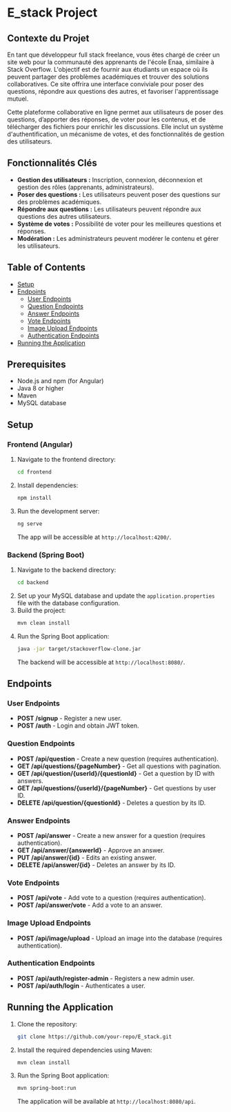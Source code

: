 # E_stack Project

## Contexte du Projet
En tant que développeur full stack freelance, vous êtes chargé de créer un site web pour la communauté des apprenants de l'école Enaa, similaire à Stack Overflow. L'objectif est de fournir aux étudiants un espace où ils peuvent partager des problèmes académiques et trouver des solutions collaboratives. Ce site offrira une interface conviviale pour poser des questions, répondre aux questions des autres, et favoriser l'apprentissage mutuel.

Cette plateforme collaborative en ligne permet aux utilisateurs de poser des questions, d’apporter des réponses, de voter pour les contenus, et de télécharger des fichiers pour enrichir les discussions. Elle inclut un système d'authentification, un mécanisme de votes, et des fonctionnalités de gestion des utilisateurs.

## Fonctionnalités Clés
- **Gestion des utilisateurs :** Inscription, connexion, déconnexion et gestion des rôles (apprenants, administrateurs).
- **Poser des questions :** Les utilisateurs peuvent poser des questions sur des problèmes académiques.
- **Répondre aux questions :** Les utilisateurs peuvent répondre aux questions des autres utilisateurs.
- **Système de votes :** Possibilité de voter pour les meilleures questions et réponses.
- **Modération :** Les administrateurs peuvent modérer le contenu et gérer les utilisateurs.

## Table of Contents
- [Setup](#setup)
- [Endpoints](#endpoints)
  - [User Endpoints](#user-endpoints)
  - [Question Endpoints](#question-endpoints)
  - [Answer Endpoints](#answer-endpoints)
  - [Vote Endpoints](#vote-endpoints)
  - [Image Upload Endpoints](#image-upload-endpoints)
  - [Authentication Endpoints](#authentication-endpoints)
- [Running the Application](#running-the-application)

## Prerequisites
- Node.js and npm (for Angular)
- Java 8 or higher
- Maven
- MySQL database

## Setup

### Frontend (Angular)
1. Navigate to the frontend directory:
   ```bash
   cd frontend
   ```
2. Install dependencies:
   ```bash
   npm install
   ```
3. Run the development server:
   ```bash
   ng serve
   ```
   The app will be accessible at `http://localhost:4200/`.

### Backend (Spring Boot)
1. Navigate to the backend directory:
   ```bash
   cd backend
   ```
2. Set up your MySQL database and update the `application.properties` file with the database configuration.
3. Build the project:
   ```bash
   mvn clean install
   ```
4. Run the Spring Boot application:
   ```bash
   java -jar target/stackoverflow-clone.jar
   ```
   The backend will be accessible at `http://localhost:8080/`.

## Endpoints

### User Endpoints
- **POST /signup** - Register a new user.
- **POST /auth** - Login and obtain JWT token.

### Question Endpoints
- **POST /api/question** - Create a new question (requires authentication).
- **GET /api/questions/{pageNumber}** - Get all questions with pagination.
- **GET /api/question/{userId}/{questionId}** - Get a question by ID with answers.
- **GET /api/questions/{userId}/{pageNumber}** - Get questions by user ID.
- **DELETE /api/question/{questionId}** - Deletes a question by its ID.

### Answer Endpoints
- **POST /api/answer** - Create a new answer for a question (requires authentication).
- **GET /api/answer/{answerId}** - Approve an answer.
- **PUT /api/answer/{id}** - Edits an existing answer.
- **DELETE /api/answer/{id}** - Deletes an answer by its ID.

### Vote Endpoints
- **POST /api/vote** - Add vote to a question (requires authentication).
- **POST /api/answer/vote** - Add a vote to an answer.

### Image Upload Endpoints
- **POST /api/image/upload** - Upload an image into the database (requires authentication).

### Authentication Endpoints
- **POST /api/auth/register-admin** - Registers a new admin user.
- **POST /api/auth/login** - Authenticates a user.

## Running the Application
1. Clone the repository:
   ```bash
   git clone https://github.com/your-repo/E_stack.git
   ```
2. Install the required dependencies using Maven:
   ```bash
   mvn clean install
   ```
3. Run the Spring Boot application:
   ```bash
   mvn spring-boot:run
   ```
   The application will be available at `http://localhost:8080/api`.
